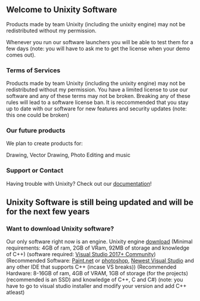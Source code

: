 ## Welcome to Unixity Software

Products made by team Unixity (including the unixity engine) may not be redistributed without my permission.

Whenever you run our software launchers you will be able to test them for a few days (note: you will have to ask me to get the license when your demo comes out).

### Terms of Services

Products made by team Unixity (including the unixity engine) may not be redistributed without my permission.
You have a limited license to use our software and any of these terms may not be broken.
Breaking any of these rules will lead to a software license ban.
It is reccommended that you stay up to date with our software for new features and security updates (note: this one could be broken)

### Our future products

We plan to create products for:

Drawing,
Vector Drawing,
Photo Editing
and music

### Support or Contact

Having trouble with Unixity? Check out our [documentation](https://petrtech.github.io/Unixity-Documentation/)!

## Unixity Software is still being updated and will be for the next few years

### Want to download Unixity software?

Our only software right now is an engine. Unixity engine [download](https://github.com/PetrTech/Unixity)  (Minimal requirements: 4GB of ram, 2GB of VRam, 92MB of storage and knowledge of C++) (software required: [Visual Studio 2017+ Community](https://visualstudio.microsoft.com/en/)) (Recommended Software: [Paint.net](https://getpaint.net) or [photoshop](https://www.adobe.com/cz/products/photoshop.html), [Newest Visual Studio](https://visualstudio.microsoft.com/en/) and any other IDE that supports C++ (incase VS breaks)) (Recommended Hardware: 8-16GB of ram, 4GB of VRAM, 1GB of storage (for the projects) (recommended is an SSD) and knowledge of C++, C and C#) (note: you have to go to visual studio installer and modify your version and add C++ atleast)
